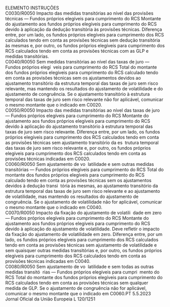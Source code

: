  
ELEMENTO  INSTRUÇÕES  
C0030/R0050  Impacto das medidas 
transitórias ao nível das 
provisões técnicas — 
Fundos próprios elegíveis 
para cumprimento do 
RCS  Montante do ajustamento aos fundos próprios elegíveis para cumprimento do RCS 
devido à aplicação da dedução transitória às provisões técnicas. 
Diferença entre, por um lado, os fundos próprios elegíveis para cumprimento dos RCS 
calculados tendo em conta as provisões técnicas sem dedução transitória às mesmas e, 
por outro, os fundos próprios elegíveis para cumprimento dos RCS calculados tendo 
em conta as provisões técnicas com as GLP e medidas transitórias.  
C0040/R0050  Sem medidas transitórias 
ao nível das taxas de juro 
— Fundos próprios elegí ­
veis para cumprimento 
do RCS  Total do montante dos fundos próprios elegíveis para cumprimento do RCS calculado 
tendo em conta as provisões técnicas sem os ajustamentos devidos ao ajustamento 
transitório da estrutura temporal das taxas de juro sem risco relevante, mas mantendo 
os resultados do ajustamento de volatilidade e do ajustamento de congruência. 
Se o ajustamento transitório à estrutura temporal das taxas de juro sem risco relevante 
não for aplicável, comunicar o mesmo montante que o indicado em C0020.  
C0050/R0050  Impacto das medidas 
transitórias ao nível das 
taxas de juro — Fundos 
próprios elegíveis para 
cumprimento do RCS  Montante do ajustamento aos fundos próprios elegíveis para cumprimento do RCS 
devido à aplicação do ajustamento transitório à estrutura temporal das taxas de juro 
sem risco relevante. 
Diferença entre, por um lado, os fundos próprios elegíveis para cumprimento dos RCS 
calculados tendo em conta as provisões técnicas sem ajustamento transitório da es ­
trutura temporal das taxas de juro sem risco relevante e, por outro, os fundos próprios 
elegíveis para cumprimento dos RCS calculados tendo em conta as provisões técnicas 
indicadas em C0020.  
C0060/R0050  Sem ajustamento de vo ­
latilidade e sem outras 
medidas transitórias — 
Fundos próprios elegíveis 
para cumprimento do 
RCS  Total do montante dos fundos próprios elegíveis para cumprimento do RCS calculado 
tendo em conta as provisões técnicas sem os ajustamentos devidos à dedução transi ­
tória às mesmas, ao ajustamento transitório da estrutura temporal das taxas de juro 
sem risco relevante e ao ajustamento de volatilidade, mas mantendo os resultados do 
ajustamento de congruência. 
Se o ajustamento de volatilidade não for aplicável, comunicar o mesmo montante que 
o indicado em C0040.  
C0070/R0050  Impacto da fixação do 
ajustamento de volatili ­
dade em zero — Fundos 
próprios elegíveis para 
cumprimento do RCS  Montante do ajustamento aos fundos próprios elegíveis para cumprimento do RCS 
devido à aplicação do ajustamento de volatilidade. Deve refletir o impacto da fixação 
do ajustamento de volatilidade em zero. 
Diferença entre, por um lado, os fundos próprios elegíveis para cumprimento dos RCS 
calculados tendo em conta as provisões técnicas sem ajustamento de volatilidade e sem 
quaisquer outras medidas transitórias e, por outro, os fundos próprios elegíveis para 
cumprimento dos RCS calculados tendo em conta as provisões técnicas indicadas em 
C0040.  
C0080/R0050  Sem ajustamento de vo ­
latilidade e sem todas as 
outras medidas transitó ­
rias — Fundos próprios 
elegíveis para cumpri ­
mento do RCS  Total do montante dos fundos próprios elegíveis para cumprimento do RCS calculados 
tendo em conta as provisões técnicas sem qualquer medida de GLP. 
Se o ajustamento de congruência não for aplicável, comunicar o mesmo montante que 
o indicado em C0060.PT  5.5.2023 Jornal Oficial da União Europeia L 120/1251